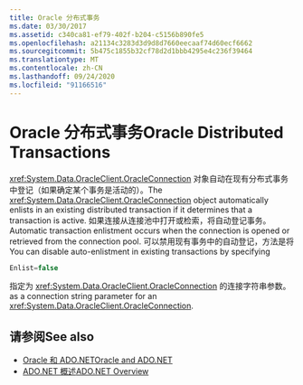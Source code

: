 ```yaml
---
title: Oracle 分布式事务
ms.date: 03/30/2017
ms.assetid: c340ca81-ef79-402f-b204-c5156b890fe5
ms.openlocfilehash: a21134c3283d3d9d8d7660eecaaf74d60ecf6662
ms.sourcegitcommit: 5b475c1855b32cf78d2d1bbb4295e4c236f39464
ms.translationtype: MT
ms.contentlocale: zh-CN
ms.lasthandoff: 09/24/2020
ms.locfileid: "91166516"
---
```

# <a name="oracle-distributed-transactions"></a><span data-ttu-id="4a586-102">Oracle 分布式事务</span><span class="sxs-lookup"><span data-stu-id="4a586-102">Oracle Distributed Transactions</span></span>

<span data-ttu-id="4a586-103"><xref:System.Data.OracleClient.OracleConnection> 对象自动在现有分布式事务中登记（如果确定某个事务是活动的）。</span><span class="sxs-lookup"><span data-stu-id="4a586-103">The <xref:System.Data.OracleClient.OracleConnection> object automatically enlists in an existing distributed transaction if it determines that a transaction is active.</span></span> <span data-ttu-id="4a586-104">如果连接从连接池中打开或检索，将自动登记事务。</span><span class="sxs-lookup"><span data-stu-id="4a586-104">Automatic transaction enlistment occurs when the connection is opened or retrieved from the connection pool.</span></span> <span data-ttu-id="4a586-105">可以禁用现有事务中的自动登记，方法是将</span><span class="sxs-lookup"><span data-stu-id="4a586-105">You can disable auto-enlistment in existing transactions by specifying</span></span>  
  
```csharp  
Enlist=false  
```  
  
 <span data-ttu-id="4a586-106">指定为 <xref:System.Data.OracleClient.OracleConnection> 的连接字符串参数。</span><span class="sxs-lookup"><span data-stu-id="4a586-106">as a connection string parameter for an <xref:System.Data.OracleClient.OracleConnection>.</span></span>  
  
## <a name="see-also"></a><span data-ttu-id="4a586-107">请参阅</span><span class="sxs-lookup"><span data-stu-id="4a586-107">See also</span></span>

- [<span data-ttu-id="4a586-108">Oracle 和 ADO.NET</span><span class="sxs-lookup"><span data-stu-id="4a586-108">Oracle and ADO.NET</span></span>](oracle-and-adonet.md)
- [<span data-ttu-id="4a586-109">ADO.NET 概述</span><span class="sxs-lookup"><span data-stu-id="4a586-109">ADO.NET Overview</span></span>](ado-net-overview.md)
